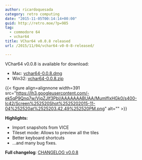 ```yaml
---
author: ricardoquesada
category: retro computing
date: "2015-11-05T00:14:14+00:00"
guid: http://retro.moe/?p=985
tag:
  - commodore 64
  - vchar64
title: VChar64 v0.0.8 released
url: /2015/11/04/vchar64-v0-0-8-released/

---
```

VChar64 v0.0.8 is available for download:

- Mac: [vchar64-0.0.8.dmg](https://github.com/ricardoquesada/vchar64/releases/download/0.0.8/vchar64-0.0.8-mac.dmg)
- Win32: [vchar64-0.0.8.zip](https://github.com/ricardoquesada/vchar64/releases/download/0.0.8/vchar64-0.0.8-win32.zip)

{{< figure align=alignnone width=391 src="https://lh3.googleusercontent.com/-ek5qP9Qnq7w/VjqZJIf3PbI/AAAAAAABUAA/MumlfIxHGk0/s400-Ic42/Screen%252520Shot%2525202015-11-04%252520at%2525203.42.49%252520PM.png" alt="" >}}

**Highlights:**

- Import snapshots from VICE
- Tileset mode: Allows to preview all the tiles
- Better keyboard shortcuts
- ...and many bug fixes.

**Full changelog**: [CHANGELOG v0.0.8](https://github.com/ricardoquesada/vchar64/blob/0.0.8/CHANGELOG)
